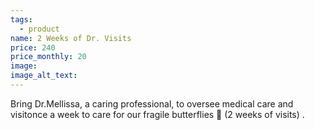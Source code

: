```yaml
---
tags:
  - product
name: 2 Weeks of Dr. Visits
price: 240
price_monthly: 20
image:
image_alt_text:
---
```

Bring Dr.Mellissa, a caring professional, to oversee medical care and visitonce a week to care for our fragile butterflies 🦋 (2 weeks of visits) .